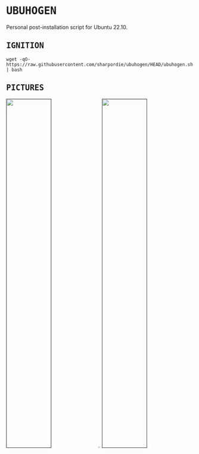 <!--<div><hr>
<a href="../.."><img align="right" height="91" src="https://user-images.githubusercontent.com/72373746/205007538-288ee5cb-16e8-413c-b557-8433dfaba34d.png"></a>
<h1>UBUHOGEN</h1>
<p>Configuration Script for Ubuntu</p>
<hr></div>-->

<div><h1><samp>UBUHOGEN</samp></h1></div>

Personal post-installation script for Ubuntu 22.10.

<h2><samp>IGNITION</samp></h2>

```shell
wget -qO- https://raw.githubusercontent.com/sharpordie/ubuhogen/HEAD/ubuhogen.sh | bash
```

<h2><samp>PICTURES</samp></h2>

<a href=""><img src="https://fakeimg.pl/852x480/273445/fff/?text=‏‏‎ ‎" width="49%"/></a><img src="https://upload.wikimedia.org/wikipedia/commons/c/ca/1x1.png" width="2%"/><a href=""><img src="https://fakeimg.pl/852x480/273445/fff/?text=‏‏‎ ‎" width="49%"/></a>
